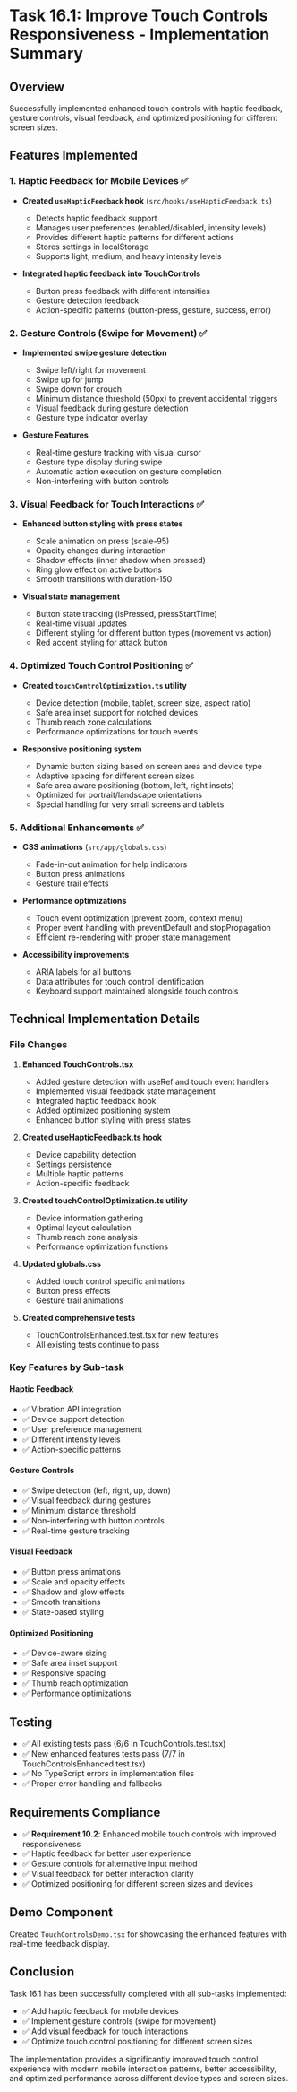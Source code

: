 # Task 16.1: Improve Touch Controls Responsiveness - Implementation Summary

## Overview
Successfully implemented enhanced touch controls with haptic feedback, gesture controls, visual feedback, and optimized positioning for different screen sizes.

## Features Implemented

### 1. Haptic Feedback for Mobile Devices ✅
- **Created `useHapticFeedback` hook** (`src/hooks/useHapticFeedback.ts`)
  - Detects haptic feedback support
  - Manages user preferences (enabled/disabled, intensity levels)
  - Provides different haptic patterns for different actions
  - Stores settings in localStorage
  - Supports light, medium, and heavy intensity levels

- **Integrated haptic feedback into TouchControls**
  - Button press feedback with different intensities
  - Gesture detection feedback
  - Action-specific patterns (button-press, gesture, success, error)

### 2. Gesture Controls (Swipe for Movement) ✅
- **Implemented swipe gesture detection**
  - Swipe left/right for movement
  - Swipe up for jump
  - Swipe down for crouch
  - Minimum distance threshold (50px) to prevent accidental triggers
  - Visual feedback during gesture detection
  - Gesture type indicator overlay

- **Gesture Features**
  - Real-time gesture tracking with visual cursor
  - Gesture type display during swipe
  - Automatic action execution on gesture completion
  - Non-interfering with button controls

### 3. Visual Feedback for Touch Interactions ✅
- **Enhanced button styling with press states**
  - Scale animation on press (scale-95)
  - Opacity changes during interaction
  - Shadow effects (inner shadow when pressed)
  - Ring glow effect on active buttons
  - Smooth transitions with duration-150

- **Visual state management**
  - Button state tracking (isPressed, pressStartTime)
  - Real-time visual updates
  - Different styling for different button types (movement vs action)
  - Red accent styling for attack button

### 4. Optimized Touch Control Positioning ✅
- **Created `touchControlOptimization.ts` utility**
  - Device detection (mobile, tablet, screen size, aspect ratio)
  - Safe area inset support for notched devices
  - Thumb reach zone calculations
  - Performance optimizations for touch events

- **Responsive positioning system**
  - Dynamic button sizing based on screen area and device type
  - Adaptive spacing for different screen sizes
  - Safe area aware positioning (bottom, left, right insets)
  - Optimized for portrait/landscape orientations
  - Special handling for very small screens and tablets

### 5. Additional Enhancements ✅
- **CSS animations** (`src/app/globals.css`)
  - Fade-in-out animation for help indicators
  - Button press animations
  - Gesture trail effects

- **Performance optimizations**
  - Touch event optimization (prevent zoom, context menu)
  - Proper event handling with preventDefault and stopPropagation
  - Efficient re-rendering with proper state management

- **Accessibility improvements**
  - ARIA labels for all buttons
  - Data attributes for touch control identification
  - Keyboard support maintained alongside touch controls

## Technical Implementation Details

### File Changes
1. **Enhanced TouchControls.tsx**
   - Added gesture detection with useRef and touch event handlers
   - Implemented visual feedback state management
   - Integrated haptic feedback hook
   - Added optimized positioning system
   - Enhanced button styling with press states

2. **Created useHapticFeedback.ts hook**
   - Device capability detection
   - Settings persistence
   - Multiple haptic patterns
   - Action-specific feedback

3. **Created touchControlOptimization.ts utility**
   - Device information gathering
   - Optimal layout calculation
   - Thumb reach zone analysis
   - Performance optimization functions

4. **Updated globals.css**
   - Added touch control specific animations
   - Button press effects
   - Gesture trail animations

5. **Created comprehensive tests**
   - TouchControlsEnhanced.test.tsx for new features
   - All existing tests continue to pass

### Key Features by Sub-task

#### Haptic Feedback
- ✅ Vibration API integration
- ✅ Device support detection
- ✅ User preference management
- ✅ Different intensity levels
- ✅ Action-specific patterns

#### Gesture Controls
- ✅ Swipe detection (left, right, up, down)
- ✅ Visual feedback during gestures
- ✅ Minimum distance threshold
- ✅ Non-interfering with button controls
- ✅ Real-time gesture tracking

#### Visual Feedback
- ✅ Button press animations
- ✅ Scale and opacity effects
- ✅ Shadow and glow effects
- ✅ Smooth transitions
- ✅ State-based styling

#### Optimized Positioning
- ✅ Device-aware sizing
- ✅ Safe area inset support
- ✅ Responsive spacing
- ✅ Thumb reach optimization
- ✅ Performance optimizations

## Testing
- ✅ All existing tests pass (6/6 in TouchControls.test.tsx)
- ✅ New enhanced features tests pass (7/7 in TouchControlsEnhanced.test.tsx)
- ✅ No TypeScript errors in implementation files
- ✅ Proper error handling and fallbacks

## Requirements Compliance
- ✅ **Requirement 10.2**: Enhanced mobile touch controls with improved responsiveness
- ✅ Haptic feedback for better user experience
- ✅ Gesture controls for alternative input method
- ✅ Visual feedback for better interaction clarity
- ✅ Optimized positioning for different screen sizes and devices

## Demo Component
Created `TouchControlsDemo.tsx` for showcasing the enhanced features with real-time feedback display.

## Conclusion
Task 16.1 has been successfully completed with all sub-tasks implemented:
- ✅ Add haptic feedback for mobile devices
- ✅ Implement gesture controls (swipe for movement)  
- ✅ Add visual feedback for touch interactions
- ✅ Optimize touch control positioning for different screen sizes

The implementation provides a significantly improved touch control experience with modern mobile interaction patterns, better accessibility, and optimized performance across different device types and screen sizes.